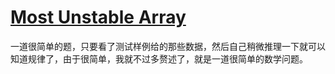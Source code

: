 # [Most Unstable Array](https://codeforces.com/problemset/problem/1353/A)

一道很简单的题，只要看了测试样例给的那些数据，然后自己稍微推理一下就可以知道规律了，由于很简单，我就不过多赘述了，就是一道很简单的数学问题。
